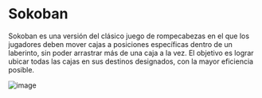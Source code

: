 # Sokoban
Sokoban es una versión del clásico juego de rompecabezas en el que los jugadores deben mover cajas a posiciones específicas dentro de un laberinto, sin poder arrastrar más de una caja a la vez. El objetivo es lograr ubicar todas las cajas en sus destinos designados, con la mayor eficiencia posible.

![image](https://github.com/user-attachments/assets/bb32d300-2e3c-46bd-88f0-93a101365770)
